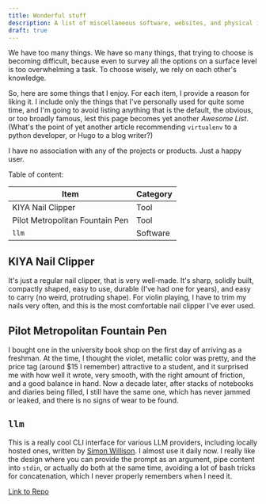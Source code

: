 ```yaml
---
title: Wonderful stuff
description: A list of miscellaneous software, websites, and physical items that I really enjoy using.
draft: true
---
```


We have too many things. We have so many things, that trying to choose is becoming difficult, because even to survey all the options on a surface level is too overwhelming a task. To choose wisely, we rely on each other's knowledge.

So, here are some things that I enjoy. For each item, I provide a reason for liking it. I include only the things that I've personally used for quite some time, and I'm going to avoid listing anything that is the default, the obvious, or too broadly famous, lest this page becomes yet another _Awesome List_. (What's the point of yet another article recommending `virtualenv` to a python developer, or Hugo to a blog writer?)

I have no association with any of the projects or products. Just a happy user.

Table of content:

| Item                            | Category | 
| ------------------------------- | -------- | 
| KIYA Nail Clipper               | Tool     | 
| Pilot Metropolitan Fountain Pen | Tool     | 
| `llm` | Software     | 

## KIYA Nail Clipper

It's just a regular nail clipper, that is very well-made. It's sharp, solidly built, compactly shaped, easy to use, durable (I've had one for years), and easy to carry (no weird, protruding shape). For violin playing, I have to trim my nails very often, and this is the most comfortable nail clipper I've ever used.

## Pilot Metropolitan Fountain Pen

I bought one in the university book shop on the first day of arriving as a freshman. At the time, I thought the violet, metallic color was pretty, and the price tag (around $15 I remember) attractive to a student, and it surprised me with how well it wrote, very smooth, with the right amount of friction, and a good balance in hand. Now a decade later, after stacks of notebooks and diaries being filled, I still have the same one, which has never jammed or leaked, and there is no signs of wear to be found.

## `llm`

This is a really cool CLI interface for various LLM providers, including locally hosted ones, written by [Simon Willison](https://simonwillison.net/). I almost use it daily now. I really like the design where you can provide the prompt as an argument, pipe content into `stdin`, or actually do both at the same time, avoiding a lot of bash tricks for concatenation, which I never properly remembers when I need it.

[Link to Repo](https://github.com/simonw/llm)

